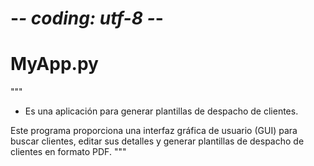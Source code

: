 # -*- coding: utf-8 -*-
# MyApp.py

"""
- Es una aplicación para generar plantillas de despacho de clientes.

Este programa proporciona una interfaz gráfica de usuario (GUI) para buscar clientes,
editar sus detalles y generar plantillas de despacho de clientes en formato PDF.
"""